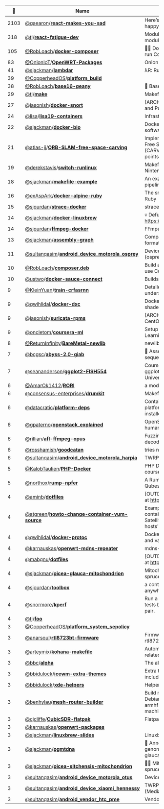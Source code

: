 |:star2: | Name | Description | 🌍|
|---|---|---|---|
|2103|[@gaearon](https://github.com/gaearon)/[**react-makes-you-sad**](https://github.com/gaearon/react-makes-you-sad)|Here’s a flowchart to make you happy again!||
|318|[@tj](https://github.com/tj)/[**react-fatigue-dev**](https://github.com/tj/react-fatigue-dev)|Module of modules for making modules||
|105|[@RobLoach](https://github.com/RobLoach)/[**docker-composer**](https://github.com/RobLoach/docker-composer)|:ok_woman: Docker container to install and run Composer.|[:arrow_upper_right:](https://hub.docker.com/r/library/composer/)|
|83|[@OnionIoT](https://github.com/OnionIoT)/[**OpenWRT-Packages**](https://github.com/OnionIoT/OpenWRT-Packages)|Onion Packages Feed for OpenWRT||
|41|[@sjackman](https://github.com/sjackman)/[**lambdar**](https://github.com/sjackman/lambdar)|ƛR: Run R on AWS Lambda|[:arrow_upper_right:](http://lambdar.sjackman.ca/?e=stem(rnorm(100)))|
|39|[@CopperheadOS](https://github.com/CopperheadOS)/[**platform_build**](https://github.com/CopperheadOS/platform_build)|||
|38|[@RobLoach](https://github.com/RobLoach)/[**base16-geany**](https://github.com/RobLoach/base16-geany)|:crystal_ball: Base16 Scheme for Geany|[:arrow_upper_right:](https://github.com/chriskempson/base16)|
|29|[@tj](https://github.com/tj)/[**make**](https://github.com/tj/make)|Makefiles||
|27|[@jasonish](https://github.com/jasonish)/[**docker-snort**](https://github.com/jasonish/docker-snort)|[ARCHIVED] A ready to run Snort and PulledPork docker image.||
|24|[@lisa](https://github.com/lisa)/[**lisa19-containers**](https://github.com/lisa/lisa19-containers)|Infrastructure for demo containers||
|22|[@sjackman](https://github.com/sjackman)/[**docker-bio**](https://github.com/sjackman/docker-bio)|Docker images of bioinformatics software||
|21|[@atlas-jj](https://github.com/atlas-jj)/[**ORB-SLAM-free-space-carving**](https://github.com/atlas-jj/ORB-SLAM-free-space-carving)|Implementation and annotation of Free Space Carving algorithm (CARV) using ORB-SLAM map points and camera poses.||
|19|[@derekstavis](https://github.com/derekstavis)/[**switch-runlinux**](https://github.com/derekstavis/switch-runlinux)|Makefile for loading Linux into Nintendo Switch||
|18|[@sjackman](https://github.com/sjackman)/[**makefile-example**](https://github.com/sjackman/makefile-example)|An example of a data analysis pipeline using Make|[:arrow_upper_right:](http://sjackman.ca/makefile-example/)|
|16|[@exAspArk](https://github.com/exAspArk)/[**docker-alpine-ruby**](https://github.com/exAspArk/docker-alpine-ruby)|The smallest Docker image with Ruby||
|15|[@sjourdan](https://github.com/sjourdan)/[**strace-docker**](https://github.com/sjourdan/strace-docker)|strace in docker||
|14|[@sjackman](https://github.com/sjackman)/[**docker-linuxbrew**](https://github.com/sjackman/docker-linuxbrew)|:skull: Defunct. Use https://github.com/Linuxbrew/docker||
|14|[@sjourdan](https://github.com/sjourdan)/[**ffmpeg-docker**](https://github.com/sjourdan/ffmpeg-docker)|FFmpeg on Alpine Docker Image||
|13|[@sjackman](https://github.com/sjackman)/[**assembly-graph**](https://github.com/sjackman/assembly-graph)|Compare assembly graph file formats||
|11|[@sultanqasim](https://github.com/sultanqasim)/[**android_device_motorola_osprey**](https://github.com/sultanqasim/android_device_motorola_osprey)|Device tree for 2015 Moto G (osprey)||
|10|[@RobLoach](https://github.com/RobLoach)/[**composer.deb**](https://github.com/RobLoach/composer.deb)|Build a Debian package to install and use Composer.|[:arrow_upper_right:](http://getcomposer.org)|
|10|[@ustwo](https://github.com/ustwo)/[**docker-sauce-connect**](https://github.com/ustwo/docker-sauce-connect)|Builds a Sauce Labs Connect image||
|9|[@KleinYuan](https://github.com/KleinYuan)/[**train-crfasrnn**](https://github.com/KleinYuan/train-crfasrnn)|Detailed guide to help you understand how to train CRF as RNN||
|9|[@gwihlidal](https://github.com/gwihlidal)/[**docker-dxc**](https://github.com/gwihlidal/docker-dxc)|Docker image with Microsoft DirectX shader compiler (dxil and spirv)||
|9|[@jasonish](https://github.com/jasonish)/[**suricata-rpms**](https://github.com/jasonish/suricata-rpms)|[ARCHIVED] Suricata RPMs for CentOS/EL||
|9|[@oncletom](https://github.com/oncletom)/[**coursera-ml**](https://github.com/oncletom/coursera-ml)|Setup to evolve through the Machine Learning course.||
|8|[@ReturnInfinity](https://github.com/ReturnInfinity)/[**BareMetal-newlib**](https://github.com/ReturnInfinity/BareMetal-newlib)|newlib for BareMetal||
|7|[@bcgsc](https://github.com/bcgsc)/[**abyss-2.0-giab**](https://github.com/bcgsc/abyss-2.0-giab)|:baby_bottle: Assemble the Genome in a Bottle sequencing data|[:arrow_upper_right:](http://dx.doi.org/10.1101/068338)|
|7|[@seananderson](https://github.com/seananderson)/[**ggplot2-FISH554**](https://github.com/seananderson/ggplot2-FISH554)|Course notes and exercises on ggplot2 for the FISH554 class at the University of Washington||
|6|[@AmarOk1412](https://github.com/AmarOk1412)/[**RORI**](https://github.com/AmarOk1412/RORI)|a modulable chatterbot platform|[:arrow_upper_right:](https://enconn.fr/rori)|
|6|[@consensus-enterprises](https://github.com/consensus-enterprises)/[**drumkit**](https://github.com/consensus-enterprises/drumkit)|Makefiles everywhere!|[:arrow_upper_right:](http://drumk.it)|
|6|[@datacratic](https://github.com/datacratic)/[**platform-deps**](https://github.com/datacratic/platform-deps)|Container repo for Datacratic platform dependencies to be installed per-user||
|6|[@gpaterno](https://github.com/gpaterno)/[**openstack_explained**](https://github.com/gpaterno/openstack_explained)|OpenStack Explained e-book - An humanitarian initiative||
|6|[@rillian](https://github.com/rillian)/[**afl-ffmpeg-opus**](https://github.com/rillian/afl-ffmpeg-opus)|Fuzzing script for ffmpeg's opus decoder||
|6|[@rosshamish](https://github.com/rosshamish)/[**goodcatan**](https://github.com/rosshamish/goodcatan)|tries not to play bad catan||
|6|[@sultanqasim](https://github.com/sultanqasim)/[**android_device_motorola_harpia**](https://github.com/sultanqasim/android_device_motorola_harpia)|TWRP device tree for Moto G Play||
|5|[@KalobTaulien](https://github.com/KalobTaulien)/[**PHP-Docker**](https://github.com/KalobTaulien/PHP-Docker)|PHP Docker Setup for the Learn PHP course on Kalob.io||
|5|[@northox](https://github.com/northox)/[**rump-npfer**](https://github.com/northox/rump-npfer)|A Rumprun firewall unikernel for Qubes OS (c)||
|4|[@aminb](https://github.com/aminb)/[**dotfiles**](https://github.com/aminb/dotfiles)|[OUTDATED] repository now located at https://git.sr.ht/~bandali/dotfiles||
|4|[@atgreen](https://github.com/atgreen)/[**howto-change-container-yum-source**](https://github.com/atgreen/howto-change-container-yum-source)|Example of how to set up yum in a container to source content from a Satellite CV other than the container hosts'||
|4|[@gwihlidal](https://github.com/gwihlidal)/[**docker-protoc**](https://github.com/gwihlidal/docker-protoc)|Docker image with protobuf compiler and various language plugins||
|4|[@karnauskas](https://github.com/karnauskas)/[**openwrt-mdns-repeater**](https://github.com/karnauskas/openwrt-mdns-repeater)|mdns-repeater build for OpenWrt||
|4|[@mabgnu](https://github.com/mabgnu)/[**dotfiles**](https://github.com/mabgnu/dotfiles)|[OUTDATED] repository now located at https://git.sr.ht/~bandali/dotfiles||
|4|[@sjackman](https://github.com/sjackman)/[**picea-glauca-mitochondrion**](https://github.com/sjackman/picea-glauca-mitochondrion)|Mitochondrial genome of white spruce (Picea glauca)|[:arrow_upper_right:](http://www.ncbi.nlm.nih.gov/nuccore/LKAM00000000)|
|4|[@sjourdan](https://github.com/sjourdan)/[**toolbox**](https://github.com/sjourdan/toolbox)|a container with some utilities to use anywhere (CoreOS included)|[:arrow_upper_right:](https://hub.docker.com/r/sjourdan/toolbox)|
|4|[@snormore](https://github.com/snormore)/[**kperf**](https://github.com/snormore/kperf)|Run a suite of network performance tests between a given client/server pair.||
|4|[@tj](https://github.com/tj)/[**foo**](https://github.com/tj/foo)|||
|3|[@CopperheadOS](https://github.com/CopperheadOS)/[**platform_system_sepolicy**](https://github.com/CopperheadOS/platform_system_sepolicy)|||
|3|[@anarsoul](https://github.com/anarsoul)/[**rtl8723bt-firmware**](https://github.com/anarsoul/rtl8723bt-firmware)|Firmware for rtl8723bs and rtl8723cs||
|3|[@arteymix](https://github.com/arteymix)/[**kohana-makefile**](https://github.com/arteymix/kohana-makefile)|Automate common boring tasks related to the Kohana framework||
|3|[@bbc](https://github.com/bbc)/[**alpha**](https://github.com/bbc/alpha)|The alpha.bbc platform||
|3|[@bbidulock](https://github.com/bbidulock)/[**icewm-extra-themes**](https://github.com/bbidulock/icewm-extra-themes)|Extra themes for IceWM (too large to include in IceWM distribution).||
|3|[@bbidulock](https://github.com/bbidulock)/[**xde-helpers**](https://github.com/bbidulock/xde-helpers)|Helper .desktop files for XDE||
|3|[@benhylau](https://github.com/benhylau)/[**mesh-router-builder**](https://github.com/benhylau/mesh-router-builder)|Build mesh router .deb packages and Debian-based system images for armhf and amd64 using a Vagrant machine||
|3|[@cjcliffe](https://github.com/cjcliffe)/[**CubicSDR-flatpak**](https://github.com/cjcliffe/CubicSDR-flatpak)|Flatpak build scripts for CubicSDR||
|3|[@karnauskas](https://github.com/karnauskas)/[**openwrt-packages**](https://github.com/karnauskas/openwrt-packages)|||
|3|[@sjackman](https://github.com/sjackman)/[**linuxbrew-slides**](https://github.com/sjackman/linuxbrew-slides)|Linuxbrew and Homebrew-Science|[:arrow_upper_right:](http://sjackman.ca/linuxbrew-slides/)|
|3|[@sjackman](https://github.com/sjackman)/[**pgmtdna**](https://github.com/sjackman/pgmtdna)|:evergreen_tree: Annotate the mitochondrial genome of white spruce (Picea glauca)|[:arrow_upper_right:](http://www.ncbi.nlm.nih.gov/nuccore/LKAM00000000)|
|3|[@sjackman](https://github.com/sjackman)/[**picea-sitchensis-mitochondrion**](https://github.com/sjackman/picea-sitchensis-mitochondrion)|🧬🌲 Mitochondrial genome of Sitka spruce (Picea sitchensis)|[:arrow_upper_right:](https://github.com/sjackman/picea-sitchensis-mitochondrion-paper)|
|3|[@sultanqasim](https://github.com/sultanqasim)/[**android_device_motorola_otus**](https://github.com/sultanqasim/android_device_motorola_otus)|Device tree for Motorola Styx 3G||
|3|[@sultanqasim](https://github.com/sultanqasim)/[**android_device_xiaomi_hennessy**](https://github.com/sultanqasim/android_device_xiaomi_hennessy)|TWRP Tree for Redmi Note 3 (Mediatek)||
|3|[@sultanqasim](https://github.com/sultanqasim)/[**android_vendor_htc_pme**](https://github.com/sultanqasim/android_vendor_htc_pme)|Vendor blobs for HTC 10||

